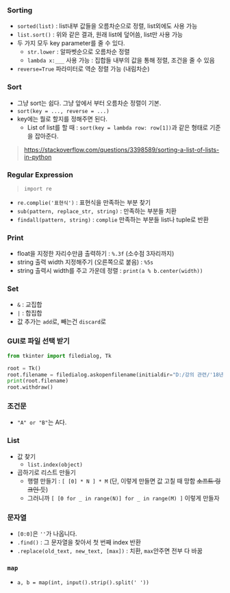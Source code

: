 ### Sorting

* `sorted(list)` : list내부 값들을 오름차순으로 정렬, list외에도 사용 가능
* `list.sort()` : 위와 같은 결과, 원래 list에 덮어씀, list만 사용 가능
* 두 가지 모두 key parameter를 줄 수 있다.
    * `str.lower` : 알파벳순으로 오름차순 정렬
    * `lambda x:___` 사용 가능 : 집합들 내부의 값을 통해 정렬, 조건을 줄 수 있음
* `reverse=True` 파라미터로 역순 정렬 가능 (내림차순)

### Sort

* 그냥 sort는 쉽다. 그냥 앞에서 부터 오름차순 정렬이 기본.
* `sort(key = ..., reverse = ...)`
* key에는 뭘로 할지를 정해주면 된다.
	* List of list를 할 때 : `sort(key = lambda row: row[1])`과 같은 형태로 기준을 잡아준다.
> https://stackoverflow.com/questions/3398589/sorting-a-list-of-lists-in-python

### Regular Expression

> `import re`

- `re.complie('표현식')` : 표현식을 만족하는 부분 찾기
- `sub(pattern, replace_str, string)` : 만족하는 부분들 치환
- `findall(pattern, string)` : `complie` 만족하는 부분들 list나 tuple로 반환

### Print

- float을 지정한 자리수만큼 출력하기 : `%.3f` (소수점 3자리까지)
- string 출력 width 지정해주기 (오른쪽으로 붙음) : `%5s`
- string 출력시 width를 주고 가운데 정렬 : `print(a % b.center(width))`

### Set

- `&` : 교집합
- `|` : 합집합
- 값 추가는 `add`로, 빼는건 `discard`로

### GUI로 파일 선택 받기

```python
from tkinter import filedialog, Tk

root = Tk()
root.filename = filedialog.askopenfilename(initialdir="D:/강의 관련/'18년 2학기", title="Choose your file", filetypes=(("FASTA files","*.fasta"), ("all files","*.*")))
print(root.filename)
root.withdraw()
```

### 조건문

- `"A" or "B"`는 A다.

### List

- 값 찾기
  - `list.index(object)`
- 곱하기로 리스트 만들기
  - 행렬 만들기 : `[ [0] * N ] * M` (단, 이렇게 만들면 값 고칠 때 망함 ~~소프트 링크인 듯~~)
  - 그러니까 `[ [0 for _ in range(N)] for _ in range(M) ]` 이렇게 만들자

### 문자열

- `[0:0]`은 `''`가 나옵니다.
- `.find()` : 그 문자열을 찾아서 첫 번째 index 반환
- `.replace(old_text, new_text, [max])` : 치환, `max`안주면 전부 다 바꿈

### `map`

- `a, b = map(int, input().strip().split(' '))`

